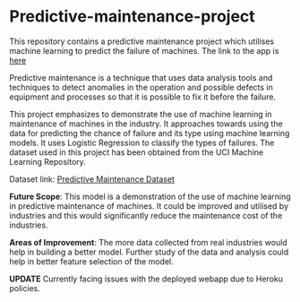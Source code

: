 # Predictive-maintenance-project

This repository contains a predictive maintenance project which utilises machine learning to predict the failure of machines.
The link to the app is [here](https://predictive-maintenance-app.herokuapp.com/)

Predictive maintenance is a technique that uses data analysis tools and techniques to detect anomalies in the operation and possible defects in equipment and processes so that it is possible to fix it before the failure.

This project emphasizes to demonstrate the use of machine learning in maintenance of machines in the industry. It approaches towards using the data for predicting the chance of failure and its type using machine learning models. It uses Logistic Regression to classify the types of failures. The dataset used in this project has been obtained from the UCI Machine Learning Repository.

Dataset link: [Predictive Maintenance Dataset](https://archive.ics.uci.edu/ml/datasets/AI4I+2020+Predictive+Maintenance+Dataset)

**Future Scope**: This model is a demonstration of the use of machine learning in predictive maintenance of machines. It could be improved and utilised by industries and this would significantly reduce the maintenance cost of the industries.

**Areas of Improvement**: The more data collected from real industries would help in building a better model. Further study of the data and analysis could help in better feature selection of the model.


**UPDATE** Currently facing issues with the deployed webapp due to Heroku policies.

